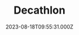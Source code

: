 ---
date: 2023-08-18T09:55:31.000Z
title: Decathlon
latitude: 46.55945476327226
longitude: 0.29990016206315945
category: checkin
---
